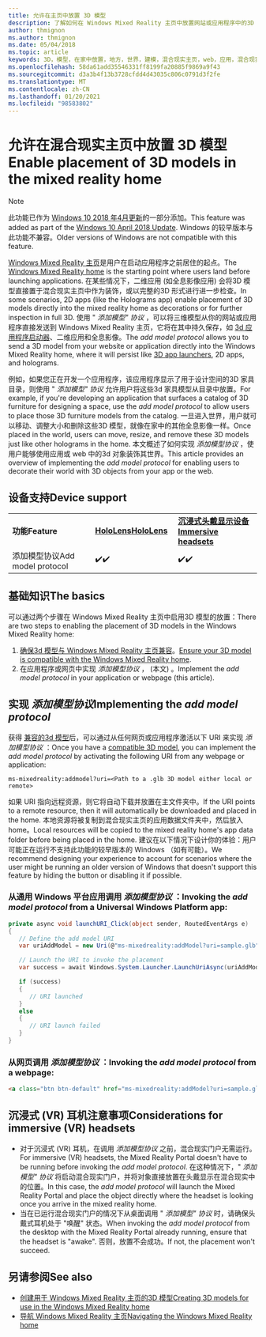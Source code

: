 ```yaml
---
title: 允许在主页中放置 3D 模型
description: 了解如何在 Windows Mixed Reality 主页中放置网站或应用程序中的3D 模型。
author: thmignon
ms.author: thmignon
ms.date: 05/04/2018
ms.topic: article
keywords: 3D，模型，在家中放置，地方，世界，建模，混合现实主页，web，应用，混合现实耳机，windows mixed reality 耳机，虚拟现实耳机
ms.openlocfilehash: 58da61add35546331ff8199fa20885f9869a9f43
ms.sourcegitcommit: d3a3b4f13b3728cfdd4d43035c806c0791d3f2fe
ms.translationtype: MT
ms.contentlocale: zh-CN
ms.lasthandoff: 01/20/2021
ms.locfileid: "98583802"
---
```

# <a name="enable-placement-of-3d-models-in-the-mixed-reality-home"></a><span data-ttu-id="98fa5-104">允许在混合现实主页中放置 3D 模型</span><span class="sxs-lookup"><span data-stu-id="98fa5-104">Enable placement of 3D models in the mixed reality home</span></span>

> [!NOTE]
> <span data-ttu-id="98fa5-105">此功能已作为 [Windows 10 2018 年4月更新](/windows/mixed-reality/enthusiast-guide/release-notes-april-2018)的一部分添加。</span><span class="sxs-lookup"><span data-stu-id="98fa5-105">This feature was added as part of the [Windows 10 April 2018 Update](/windows/mixed-reality/enthusiast-guide/release-notes-april-2018).</span></span> <span data-ttu-id="98fa5-106">Windows 的较早版本与此功能不兼容。</span><span class="sxs-lookup"><span data-stu-id="98fa5-106">Older versions of Windows are not compatible with this feature.</span></span>

<span data-ttu-id="98fa5-107">[Windows Mixed Reality 主页](../discover/navigating-the-windows-mixed-reality-home.md)是用户在启动应用程序之前居住的起点。</span><span class="sxs-lookup"><span data-stu-id="98fa5-107">The [Windows Mixed Reality home](../discover/navigating-the-windows-mixed-reality-home.md) is the starting point where users land before launching applications.</span></span> <span data-ttu-id="98fa5-108">在某些情况下，二维应用 (如全息影像应用) 会将3D 模型直接置于混合现实主页中作为装饰，或以完整的3D 形式进行进一步检查。</span><span class="sxs-lookup"><span data-stu-id="98fa5-108">In some scenarios, 2D apps (like the Holograms app) enable placement of 3D models directly into the mixed reality home as decorations or for further inspection in full 3D.</span></span> <span data-ttu-id="98fa5-109">使用 " *添加模型" 协议* ，可以将三维模型从你的网站或应用程序直接发送到 Windows Mixed Reality 主页，它将在其中持久保存，如 [3d 应用程序启动器](3d-app-launcher-design-guidance.md)、二维应用和全息影像。</span><span class="sxs-lookup"><span data-stu-id="98fa5-109">The *add model protocol* allows you to send a 3D model from your website or application directly into the Windows Mixed Reality home, where it will persist like [3D app launchers](3d-app-launcher-design-guidance.md), 2D apps, and holograms.</span></span> 

<span data-ttu-id="98fa5-110">例如，如果您正在开发一个应用程序，该应用程序显示了用于设计空间的3D 家具目录，则使用 " *添加模型" 协议* 允许用户将这些3d 家具模型从目录中放置。</span><span class="sxs-lookup"><span data-stu-id="98fa5-110">For example, if you're developing an application that surfaces a catalog of 3D furniture for designing a space, use the *add model protocol* to allow users to place those 3D furniture models from the catalog.</span></span> <span data-ttu-id="98fa5-111">一旦进入世界，用户就可以移动、调整大小和删除这些3D 模型，就像在家中的其他全息影像一样。</span><span class="sxs-lookup"><span data-stu-id="98fa5-111">Once placed in the world, users can move, resize, and remove these 3D models just like other holograms in the home.</span></span> <span data-ttu-id="98fa5-112">本文概述了如何实现 *添加模型协议* ，使用户能够使用应用或 web 中的3d 对象装饰其世界。</span><span class="sxs-lookup"><span data-stu-id="98fa5-112">This article provides an overview of implementing the *add model protocol* for enabling users to decorate their world with 3D objects from your app or the web.</span></span>

## <a name="device-support"></a><span data-ttu-id="98fa5-113">设备支持</span><span class="sxs-lookup"><span data-stu-id="98fa5-113">Device support</span></span>

<table>
    <colgroup>
    <col width="33%" />
    <col width="33%" />
    <col width="33%" />
    </colgroup>
    <tr>
        <td><span data-ttu-id="98fa5-114"><strong>功能</strong></span><span class="sxs-lookup"><span data-stu-id="98fa5-114"><strong>Feature</strong></span></span></td>
        <td><span data-ttu-id="98fa5-115"><a href="/hololens/hololens1-hardware"><strong>HoloLens</strong></a></span><span class="sxs-lookup"><span data-stu-id="98fa5-115"><a href="/hololens/hololens1-hardware"><strong>HoloLens</strong></a></span></span></td>
        <td><span data-ttu-id="98fa5-116"><a href="../discover/immersive-headset-hardware-details.md"><strong>沉浸式头戴显示设备</strong></a></span><span class="sxs-lookup"><span data-stu-id="98fa5-116"><a href="../discover/immersive-headset-hardware-details.md"><strong>Immersive headsets</strong></a></span></span></td>
    </tr>
     <tr>
        <td><span data-ttu-id="98fa5-117">添加模型协议</span><span class="sxs-lookup"><span data-stu-id="98fa5-117">Add model protocol</span></span></td>
        <td><span data-ttu-id="98fa5-118">✔️</span><span class="sxs-lookup"><span data-stu-id="98fa5-118">✔️</span></span></td>
        <td><span data-ttu-id="98fa5-119">✔️</span><span class="sxs-lookup"><span data-stu-id="98fa5-119">✔️</span></span></td>
    </tr>
</table>

## <a name="the-basics"></a><span data-ttu-id="98fa5-120">基础知识</span><span class="sxs-lookup"><span data-stu-id="98fa5-120">The basics</span></span>

<span data-ttu-id="98fa5-121">可以通过两个步骤在 Windows Mixed Reality 主页中启用3D 模型的放置：</span><span class="sxs-lookup"><span data-stu-id="98fa5-121">There are two steps to enabling the placement of 3D models in the Windows Mixed Reality home:</span></span>
1. <span data-ttu-id="98fa5-122">[确保3d 模型与 Windows Mixed Reality 主页兼容](creating-3d-models-for-use-in-the-windows-mixed-reality-home.md)。</span><span class="sxs-lookup"><span data-stu-id="98fa5-122">[Ensure your 3D model is compatible with the Windows Mixed Reality home](creating-3d-models-for-use-in-the-windows-mixed-reality-home.md).</span></span>
2. <span data-ttu-id="98fa5-123">在应用程序或网页中实现 *添加模型协议* ， (本文) 。</span><span class="sxs-lookup"><span data-stu-id="98fa5-123">Implement the *add model protocol* in your application or webpage (this article).</span></span>

## <a name="implementing-the-add-model-protocol"></a><span data-ttu-id="98fa5-124">实现 *添加模型协议*</span><span class="sxs-lookup"><span data-stu-id="98fa5-124">Implementing the *add model protocol*</span></span>

<span data-ttu-id="98fa5-125">获得 [兼容的3d 模型](creating-3d-models-for-use-in-the-windows-mixed-reality-home.md)后，可以通过从任何网页或应用程序激活以下 URI 来实现 *添加模型协议* ：</span><span class="sxs-lookup"><span data-stu-id="98fa5-125">Once you have a [compatible 3D model](creating-3d-models-for-use-in-the-windows-mixed-reality-home.md), you can implement the *add model protocol* by activating the following URI from any webpage or application:</span></span>

```
ms-mixedreality:addmodel?uri=<Path to a .glb 3D model either local or remote>
```

<span data-ttu-id="98fa5-126">如果 URI 指向远程资源，则它将自动下载并放置在主文件夹中。</span><span class="sxs-lookup"><span data-stu-id="98fa5-126">If the URI points to a remote resource, then it will automatically be downloaded and placed in the home.</span></span> <span data-ttu-id="98fa5-127">本地资源将被复制到混合现实主页的应用数据文件夹中，然后放入 home。</span><span class="sxs-lookup"><span data-stu-id="98fa5-127">Local resources will be copied to the mixed reality home's app data folder before being placed in the home.</span></span> <span data-ttu-id="98fa5-128">建议在以下情况下设计你的体验：用户可能正在运行不支持此功能的较早版本的 Windows （如有可能）。</span><span class="sxs-lookup"><span data-stu-id="98fa5-128">We recommend designing your experience to account for scenarios where the user might be running an older version of Windows that doesn't support this feature by hiding the button or disabling it if possible.</span></span> 

### <a name="invoking-the-add-model-protocol-from-a-universal-windows-platform-app"></a><span data-ttu-id="98fa5-129">从通用 Windows 平台应用调用 *添加模型协议* ：</span><span class="sxs-lookup"><span data-stu-id="98fa5-129">Invoking the *add model protocol* from a Universal Windows Platform app:</span></span>

```C#
private async void launchURI_Click(object sender, RoutedEventArgs e)
{
   // Define the add model URI
   var uriAddModel = new Uri(@"ms-mixedreality:addModel?uri=sample.glb");

   // Launch the URI to invoke the placement
   var success = await Windows.System.Launcher.LaunchUriAsync(uriAddModel);

   if (success)
   {
      // URI launched
   }
   else
   {
      // URI launch failed
   }
}
```

### <a name="invoking-the-add-model-protocol-from-a-webpage"></a><span data-ttu-id="98fa5-130">从网页调用 *添加模型协议* ：</span><span class="sxs-lookup"><span data-stu-id="98fa5-130">Invoking the *add model protocol* from a webpage:</span></span>

```html
<a class="btn btn-default" href="ms-mixedreality:addModel?uri=sample.glb"> Place 3D Model </a>
```

## <a name="considerations-for-immersive-vr-headsets"></a><span data-ttu-id="98fa5-131">沉浸式 (VR) 耳机注意事项</span><span class="sxs-lookup"><span data-stu-id="98fa5-131">Considerations for immersive (VR) headsets</span></span>

* <span data-ttu-id="98fa5-132">对于沉浸式 (VR) 耳机，在调用 *添加模型协议* 之前，混合现实门户无需运行。</span><span class="sxs-lookup"><span data-stu-id="98fa5-132">For immersive (VR) headsets, the Mixed Reality Portal doesn't have to be running before invoking the *add model protocol*.</span></span> <span data-ttu-id="98fa5-133">在这种情况下，" *添加模型" 协议* 将启动混合现实门户，并将对象直接放置在头戴显示在混合现实中的位置。</span><span class="sxs-lookup"><span data-stu-id="98fa5-133">In this case, the *add model protocol* will launch the Mixed Reality Portal and place the object directly where the headset is looking once you arrive in the mixed reality home.</span></span> 
* <span data-ttu-id="98fa5-134">当在已运行混合现实门户的情况下从桌面调用 " *添加模型" 协议* 时，请确保头戴式耳机处于 "唤醒" 状态。</span><span class="sxs-lookup"><span data-stu-id="98fa5-134">When invoking the *add model protocol* from the desktop with the Mixed Reality Portal already running, ensure that the headset is "awake".</span></span> <span data-ttu-id="98fa5-135">否则，放置不会成功。</span><span class="sxs-lookup"><span data-stu-id="98fa5-135">If not, the placement won't succeed.</span></span> 

## <a name="see-also"></a><span data-ttu-id="98fa5-136">另请参阅</span><span class="sxs-lookup"><span data-stu-id="98fa5-136">See also</span></span>

* [<span data-ttu-id="98fa5-137">创建用于 Windows Mixed Reality 主页的3D 模型</span><span class="sxs-lookup"><span data-stu-id="98fa5-137">Creating 3D models for use in the Windows Mixed Reality home</span></span>](creating-3d-models-for-use-in-the-windows-mixed-reality-home.md)
* [<span data-ttu-id="98fa5-138">导航 Windows Mixed Reality 主页</span><span class="sxs-lookup"><span data-stu-id="98fa5-138">Navigating the Windows Mixed Reality home</span></span>](../discover/navigating-the-windows-mixed-reality-home.md)